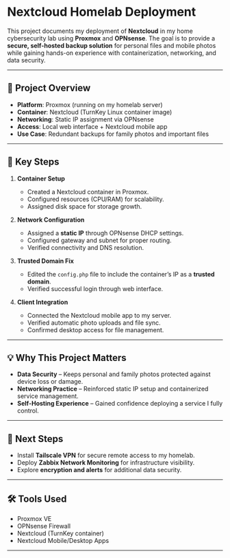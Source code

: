 # Nextcloud Homelab Deployment

This project documents my deployment of **Nextcloud** in my home cybersecurity lab using **Proxmox** and **OPNsense**. The goal is to provide a **secure, self-hosted backup solution** for personal files and mobile photos while gaining hands-on experience with containerization, networking, and data security.

---

## 🚀 Project Overview
- **Platform**: Proxmox (running on my homelab server)
- **Container**: Nextcloud (TurnKey Linux container image)
- **Networking**: Static IP assignment via OPNsense
- **Access**: Local web interface + Nextcloud mobile app
- **Use Case**: Redundant backups for family photos and important files

---

## 🔧 Key Steps

1. **Container Setup**
   - Created a Nextcloud container in Proxmox.
   - Configured resources (CPU/RAM) for scalability.
   - Assigned disk space for storage growth.

2. **Network Configuration**
   - Assigned a **static IP** through OPNsense DHCP settings.
   - Configured gateway and subnet for proper routing.
   - Verified connectivity and DNS resolution.

3. **Trusted Domain Fix**
   - Edited the `config.php` file to include the container’s IP as a **trusted domain**.
   - Verified successful login through web interface.

4. **Client Integration**
   - Connected the Nextcloud mobile app to my server.
   - Verified automatic photo uploads and file sync.
   - Confirmed desktop access for file management.


---

## 💡 Why This Project Matters
- **Data Security** – Keeps personal and family photos protected against device loss or damage.  
- **Networking Practice** – Reinforced static IP setup and containerized service management.  
- **Self-Hosting Experience** – Gained confidence deploying a service I fully control.  

---

## 📌 Next Steps
- Install **Tailscale VPN** for secure remote access to my homelab.  
- Deploy **Zabbix Network Monitoring** for infrastructure visibility.  
- Explore **encryption and alerts** for additional data security.  

---

## 🛠️ Tools Used
- Proxmox VE  
- OPNsense Firewall  
- Nextcloud (TurnKey container)  
- Nextcloud Mobile/Desktop Apps  

---

